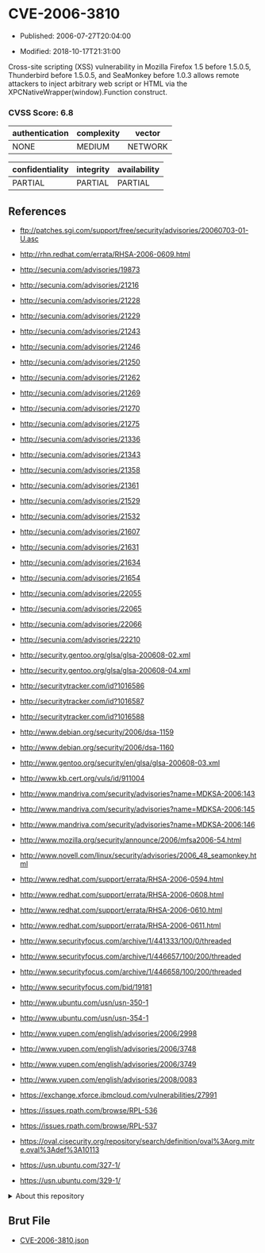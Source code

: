 # CVE-2006-3810

- Published: 2006-07-27T20:04:00

- Modified: 2018-10-17T21:31:00

Cross-site scripting (XSS) vulnerability in Mozilla Firefox 1.5 before 1.5.0.5, Thunderbird before 1.5.0.5, and SeaMonkey before 1.0.3 allows remote attackers to inject arbitrary web script or HTML via the XPCNativeWrapper(window).Function construct.

### CVSS Score: **6.8**

| authentication | complexity | vector |
| --- | --- | --- |
| NONE | MEDIUM | NETWORK |

| confidentiality | integrity | availability |
| --- | --- | --- |
| PARTIAL | PARTIAL | PARTIAL |

## References

* ftp://patches.sgi.com/support/free/security/advisories/20060703-01-U.asc

* http://rhn.redhat.com/errata/RHSA-2006-0609.html

* http://secunia.com/advisories/19873

* http://secunia.com/advisories/21216

* http://secunia.com/advisories/21228

* http://secunia.com/advisories/21229

* http://secunia.com/advisories/21243

* http://secunia.com/advisories/21246

* http://secunia.com/advisories/21250

* http://secunia.com/advisories/21262

* http://secunia.com/advisories/21269

* http://secunia.com/advisories/21270

* http://secunia.com/advisories/21275

* http://secunia.com/advisories/21336

* http://secunia.com/advisories/21343

* http://secunia.com/advisories/21358

* http://secunia.com/advisories/21361

* http://secunia.com/advisories/21529

* http://secunia.com/advisories/21532

* http://secunia.com/advisories/21607

* http://secunia.com/advisories/21631

* http://secunia.com/advisories/21634

* http://secunia.com/advisories/21654

* http://secunia.com/advisories/22055

* http://secunia.com/advisories/22065

* http://secunia.com/advisories/22066

* http://secunia.com/advisories/22210

* http://security.gentoo.org/glsa/glsa-200608-02.xml

* http://security.gentoo.org/glsa/glsa-200608-04.xml

* http://securitytracker.com/id?1016586

* http://securitytracker.com/id?1016587

* http://securitytracker.com/id?1016588

* http://www.debian.org/security/2006/dsa-1159

* http://www.debian.org/security/2006/dsa-1160

* http://www.gentoo.org/security/en/glsa/glsa-200608-03.xml

* http://www.kb.cert.org/vuls/id/911004

* http://www.mandriva.com/security/advisories?name=MDKSA-2006:143

* http://www.mandriva.com/security/advisories?name=MDKSA-2006:145

* http://www.mandriva.com/security/advisories?name=MDKSA-2006:146

* http://www.mozilla.org/security/announce/2006/mfsa2006-54.html

* http://www.novell.com/linux/security/advisories/2006_48_seamonkey.html

* http://www.redhat.com/support/errata/RHSA-2006-0594.html

* http://www.redhat.com/support/errata/RHSA-2006-0608.html

* http://www.redhat.com/support/errata/RHSA-2006-0610.html

* http://www.redhat.com/support/errata/RHSA-2006-0611.html

* http://www.securityfocus.com/archive/1/441333/100/0/threaded

* http://www.securityfocus.com/archive/1/446657/100/200/threaded

* http://www.securityfocus.com/archive/1/446658/100/200/threaded

* http://www.securityfocus.com/bid/19181

* http://www.ubuntu.com/usn/usn-350-1

* http://www.ubuntu.com/usn/usn-354-1

* http://www.vupen.com/english/advisories/2006/2998

* http://www.vupen.com/english/advisories/2006/3748

* http://www.vupen.com/english/advisories/2006/3749

* http://www.vupen.com/english/advisories/2008/0083

* https://exchange.xforce.ibmcloud.com/vulnerabilities/27991

* https://issues.rpath.com/browse/RPL-536

* https://issues.rpath.com/browse/RPL-537

* https://oval.cisecurity.org/repository/search/definition/oval%3Aorg.mitre.oval%3Adef%3A10113

* https://usn.ubuntu.com/327-1/

* https://usn.ubuntu.com/329-1/

<details>
<summary>About this repository</summary> 

  This repository is part of the project [Live Hack CVE](https://github.com/Live-Hack-CVE). Main website can be found [www.live-hack.org](https://www.live-hack.org) 
  
  Made by [Sn0wAlice](https://github.com/Sn0wAlice) for the people that care about security and need to have a feed of the latest CVEs. Hope you enjoy it, don't forget to star the repo and follow me on [Twitter](https://twitter.com/Sn0wAlice) and [Github](https://github.com/Sn0wAlice). And that is my [personnal website](https://www.alice-snow.me/)

  - [Home Page](https://github.com/Live-Hack-CVE)
  - [Framework](https://github.com/Live-Hack-CVE/cve-framework)
  - [CVE database](https://github.com/Live-Hack-CVE/full_database)
  - [Changelog](https://github.com/Live-Hack-CVE/Changelog)
</details>

## Brut File

* [CVE-2006-3810.json](https://raw.githubusercontent.com/Live-Hack-CVE/full_database/main/cves/2006/CVE-2006-3810.json)


